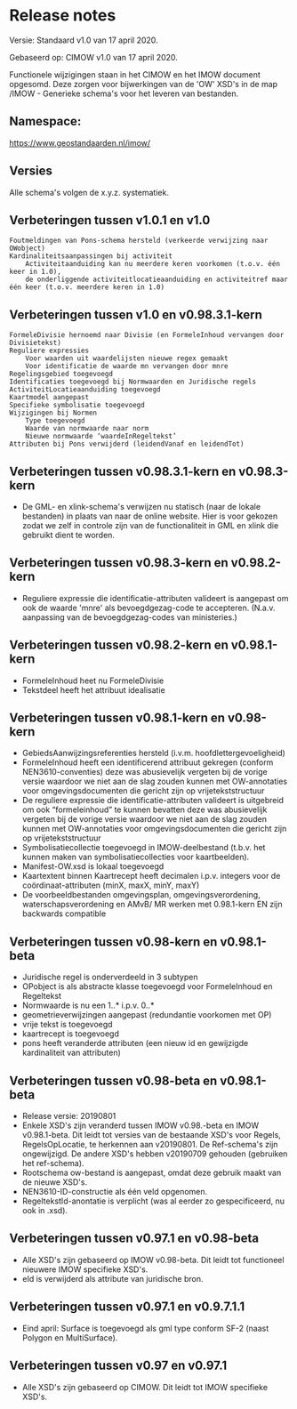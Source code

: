 # Release notes

Versie: Standaard v1.0 van 17 april  2020.

Gebaseerd op: CIMOW v1.0 van 17 april 2020.

Functionele wijzigingen staan in het CIMOW en het IMOW document opgesomd. Deze
zorgen voor bijwerkingen van de 'OW' XSD's in de map /IMOW - Generieke schema's
voor het leveren van bestanden.

## Namespace:

https://www.geostandaarden.nl/imow/

## Versies
Alle schema's volgen de x.y.z. systematiek. 
## Verbeteringen tussen v1.0.1 en v1.0
	Foutmeldingen van Pons-schema hersteld (verkeerde verwijzing naar OWobject)
	Kardinaliteitsaanpassingen bij activiteit 
		Activiteitaanduiding kan nu meerdere keren voorkomen (t.o.v. één keer in 1.0), 
		de onderliggende activiteitlocatieaanduiding en activiteitref maar één keer (t.o.v. meerdere keren in 1.0)
	

## Verbeteringen tussen v1.0 en v0.98.3.1-kern
	FormeleDivisie hernoemd naar Divisie (en FormeleInhoud vervangen door Divisietekst)
	Reguliere expressies
		Voor waarden uit waardelijsten nieuwe regex gemaakt
		Voor identificatie de waarde mn vervangen door mnre
	Regelingsgebied toegevoegd
	Identificaties toegevoegd bij Normwaarden en Juridische regels
	ActiviteitLocatieaanduiding toegevoegd
	Kaartmodel aangepast
	Specifieke symbolisatie toegevoegd
	Wijzigingen bij Normen
		Type toegevoegd
		Waarde van normwaarde naar norm
		Nieuwe normwaarde ‘waardeInRegeltekst’
	Attributen bij Pons verwijderd (leidendVanaf en leidendTot)
## Verbeteringen tussen v0.98.3.1-kern en v0.98.3-kern
-	De GML- en xlink-schema's verwijzen nu statisch (naar de lokale bestanden) in plaats van naar de online website.
	Hier is voor gekozen zodat we zelf in controle zijn van de functionaliteit in GML en xlink die gebruikt dient te worden.
## Verbeteringen tussen v0.98.3-kern en v0.98.2-kern
-	Reguliere expressie die identificatie-attributen valideert is aangepast om 
	ook de waarde 'mnre' als bevoegdgezag-code te accepteren. (N.a.v. aanpassing van 
	de bevoegdgezag-codes van ministeries.)
## Verbeteringen tussen v0.98.2-kern en v0.98.1-kern
-	FormeleInhoud heet nu FormeleDivisie
-	Tekstdeel heeft het attribuut idealisatie
## Verbeteringen tussen v0.98.1-kern en v0.98-kern
-   GebiedsAanwijzingsreferenties hersteld (i.v.m. hoofdlettergevoeligheid)
-   FormeleInhoud heeft een identificerend attribuut gekregen (conform
    NEN3610-conventies) deze was abusievelijk vergeten bij de vorige versie
    waardoor we niet aan de slag zouden kunnen met OW-annotaties voor
    omgevingsdocumenten die gericht zijn op vrijetekststructuur
-   De reguliere expressie die identificatie-attributen valideert is uitgebreid om
    ook “formeleinhoud” te kunnen bevatten deze was abusievelijk vergeten bij de
    vorige versie waardoor we niet aan de slag zouden kunnen met OW-annotaties
    voor omgevingsdocumenten die gericht zijn op vrijetekststructuur
-   Symbolisatiecollectie toegevoegd in IMOW-deelbestand (t.b.v. het kunnen
    maken van symbolisatiecollecties voor kaartbeelden).
-   Manifest-OW.xsd is lokaal toegevoegd
-   Kaartextent binnen Kaartrecept heeft decimalen i.p.v. integers voor de
    coördinaat-attributen (minX, maxX, minY, maxY)
-   De voorbeeldbestanden omgevingsplan, omgevingsverordening,
    waterschapsverordening en AMvB/ MR werken met 0.98.1-kern EN zijn backwards
    compatible
## Verbeteringen tussen v0.98-kern en v0.98.1-beta
-   Juridische regel is onderverdeeld in 3 subtypen
-   OPobject is als abstracte klasse toegevoegd voor FormeleInhoud en Regeltekst
-   Normwaarde is nu een 1..\* i.p.v. 0..\*
-   geometrieverwijzingen aangepast (redundantie voorkomen met OP)
-   vrije tekst is toegevoegd
-   kaartrecept is toegevoegd
-   pons heeft veranderde attributen (een nieuw id en gewijzigde kardinaliteit
    van attributen)
## Verbeteringen tussen v0.98-beta en v0.98.1-beta
-   Release versie: 20190801
-   Enkele XSD's zijn veranderd tussen IMOW v0.98.-beta en IMOW v0.98.1-beta.
    Dit leidt tot versies van de bestaande XSD's voor Regels, RegelsOpLocatie,
    te herkennen aan v20190801. De Ref-schema's zijn ongewijzigd. De andere
    XSD's hebben v20190709 gehouden (gebruiken het ref-schema).
-   Rootschema ow-bestand is aangepast, omdat deze gebruik maakt van de nieuwe
    XSD's.
-   NEN3610-ID-constructie als één veld opgenomen.
-   RegeltekstId-anontatie is verplicht (was al eerder zo gespecificeerd, nu ook
    in .xsd).
## Verbeteringen tussen v0.97.1 en v0.98-beta
-   Alle XSD's zijn gebaseerd op IMOW v0.98-beta. Dit leidt tot functioneel
    nieuwere IMOW specifieke XSD's.
-   eId is verwijderd als attribute van juridische bron.
## Verbeteringen tussen v0.97.1 en v0.9.7.1.1
-   Eind april: Surface is toegevoegd als gml type conform SF-2 (naast Polygon
    en MultiSurface).
## Verbeteringen tussen v0.97 en v0.97.1
-   Alle XSD's zijn gebaseerd op CIMOW. Dit leidt tot IMOW specifieke XSD's.